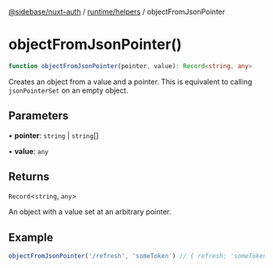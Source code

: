 [@sidebase/nuxt-auth](../../../index.md) / [runtime/helpers](../index.md) / objectFromJsonPointer

# objectFromJsonPointer()

```ts
function objectFromJsonPointer(pointer, value): Record<string, any>
```

Creates an object from a value and a pointer.
This is equivalent to calling `jsonPointerSet` on an empty object.

## Parameters

• **pointer**: `string` \| `string`[]

• **value**: `any`

## Returns

`Record`\<`string`, `any`\>

An object with a value set at an arbitrary pointer.

## Example

```ts
objectFromJsonPointer('/refresh', 'someToken') // { refresh: 'someToken' }
```
